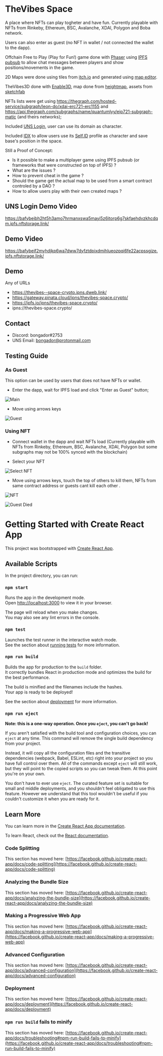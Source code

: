 # TheVibes Space

A place where NFTs can play togheter and have fun. Currently playable with NFTs from  Rinkeby, Ethereum, BSC, Avalanche, XDAI, Polygon and Boba network.

Users can also enter as guest (no NFT in wallet / not connected the wallet to the dapp).

Offchain Free to Play (Play for Fun!) game done with [Phaser](https://phaser.io/) using [IPFS pubsub](https://github.com/ipfs/js-ipfs/blob/master/docs/core-api/PUBSUB.md) to allow chat messages between players and show positions/movements in the game.


2D Maps were done using tiles from [itch.io](https://itch.io/game-assets/free/tag-tileset) and generated using [map editor](https://www.mapeditor.org/).


TheVibes3D done with [Enable3D](https://enable3d.io/), map done from [heightmap](https://i.stack.imgur.com/NvF5e.jpg), assets from [sketchfab](https://sketchfab.com/3d-models/low-poly-office-building-1-c4970cbcb82746fb8c107875e789e270)


NFTs lists were get using https://thegraph.com/hosted-service/subgraph/leon-do/xdai-erc721-erc1155 and https://api.thegraph.com/subgraphs/name/quantumlyy/eip721-subgraph-matic (and theirs networks);

Included [UNS Login](https://docs.unstoppabledomains.com/login-with-unstoppable/), user can use its domain as character.

Included [IDX](https://idx.xyz/) to allow users use its [Self.ID](https://self.id/) profile as character and save base's position in the space.

Still a Proof of Concept:

- Is it possible to make a multiplayer game using IPFS pubsub (or frameworks that were constructed on top of IPFS) ?  
- What are the issues ?
- How to prevent cheat in the game ?
- Should the game get the actual map to be used from a smart contract controled by a DAO ?
- How to allow users play with their own created maps ?

## UNS Login Demo Video

  https://bafybeibh2ht5h3amo7hrmanxswa5mayi5z6itorp6g7skfaehdvzkhcdqm.ipfs.nftstorage.link/

## Demo Video

  https://bafybeif2myhdjkp6wa7dww7dyfztdpixdmihlueozpqi6fe22acpssgjze.ipfs.nftstorage.link/


## Demo

Any of URLs

 - https://thevibes--space-crypto.ipns.dweb.link/
 - https://gateway.pinata.cloud/ipns/thevibes-space.crypto/
 - https://ipfs.io/ipns/thevibes-space.crypto/
 - ipns://thevibes-space.crypto/

## Contact

  - Discord: bongador#2753
  - UNS Email: bongador@protonmail.com

## Testing Guide

### As Guest

  This option can be used by users that does not have NFTs or wallet.

 - Enter the dapp, wait for IPFS load and click "Enter as Guest" button;

 ![Main](https://ipfs.io/ipfs/bafybeiclmddnvdbs3netka3nydfv6nnx52dxwjqgdqhcfwsopjhg2wutxe/main.png "Main")

 - Move using arrows keys

 ![Guest](https://ipfs.io/ipfs/bafybeiclmddnvdbs3netka3nydfv6nnx52dxwjqgdqhcfwsopjhg2wutxe/guest.png "Guest")


### Using NFT

  - Connect wallet in the dapp and wait NFTs load (Currently playable with NFTs from  Rinkeby, Ethereum, BSC, Avalanche, XDAI, Polygon but some subgraphs may not be 100% synced with the blockchain)

  - Select your NFT

  ![Select NFT](https://ipfs.io/ipfs/bafybeiclmddnvdbs3netka3nydfv6nnx52dxwjqgdqhcfwsopjhg2wutxe/connected.png "Select NFT")


  - Move using arrows keys, touch the top of others to kill them, NFTs from same contract address or guests cant kill each other .

  ![NFT](https://ipfs.io/ipfs/bafybeiclmddnvdbs3netka3nydfv6nnx52dxwjqgdqhcfwsopjhg2wutxe/nftUse.png "NFT")

  ![Guest Died](https://ipfs.io/ipfs/bafybeiclmddnvdbs3netka3nydfv6nnx52dxwjqgdqhcfwsopjhg2wutxe/guestDied.png "Guest Died")



# Getting Started with Create React App

This project was bootstrapped with [Create React App](https://github.com/facebook/create-react-app).

## Available Scripts

In the project directory, you can run:

### `npm start`

Runs the app in the development mode.\
Open [http://localhost:3000](http://localhost:3000) to view it in your browser.

The page will reload when you make changes.\
You may also see any lint errors in the console.

### `npm test`

Launches the test runner in the interactive watch mode.\
See the section about [running tests](https://facebook.github.io/create-react-app/docs/running-tests) for more information.

### `npm run build`

Builds the app for production to the `build` folder.\
It correctly bundles React in production mode and optimizes the build for the best performance.

The build is minified and the filenames include the hashes.\
Your app is ready to be deployed!

See the section about [deployment](https://facebook.github.io/create-react-app/docs/deployment) for more information.

### `npm run eject`

**Note: this is a one-way operation. Once you `eject`, you can't go back!**

If you aren't satisfied with the build tool and configuration choices, you can `eject` at any time. This command will remove the single build dependency from your project.

Instead, it will copy all the configuration files and the transitive dependencies (webpack, Babel, ESLint, etc) right into your project so you have full control over them. All of the commands except `eject` will still work, but they will point to the copied scripts so you can tweak them. At this point you're on your own.

You don't have to ever use `eject`. The curated feature set is suitable for small and middle deployments, and you shouldn't feel obligated to use this feature. However we understand that this tool wouldn't be useful if you couldn't customize it when you are ready for it.

## Learn More

You can learn more in the [Create React App documentation](https://facebook.github.io/create-react-app/docs/getting-started).

To learn React, check out the [React documentation](https://reactjs.org/).

### Code Splitting

This section has moved here: [https://facebook.github.io/create-react-app/docs/code-splitting](https://facebook.github.io/create-react-app/docs/code-splitting)

### Analyzing the Bundle Size

This section has moved here: [https://facebook.github.io/create-react-app/docs/analyzing-the-bundle-size](https://facebook.github.io/create-react-app/docs/analyzing-the-bundle-size)

### Making a Progressive Web App

This section has moved here: [https://facebook.github.io/create-react-app/docs/making-a-progressive-web-app](https://facebook.github.io/create-react-app/docs/making-a-progressive-web-app)

### Advanced Configuration

This section has moved here: [https://facebook.github.io/create-react-app/docs/advanced-configuration](https://facebook.github.io/create-react-app/docs/advanced-configuration)

### Deployment

This section has moved here: [https://facebook.github.io/create-react-app/docs/deployment](https://facebook.github.io/create-react-app/docs/deployment)

### `npm run build` fails to minify

This section has moved here: [https://facebook.github.io/create-react-app/docs/troubleshooting#npm-run-build-fails-to-minify](https://facebook.github.io/create-react-app/docs/troubleshooting#npm-run-build-fails-to-minify)
